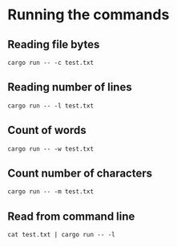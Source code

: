 # Running the commands

## Reading file bytes

```
cargo run -- -c test.txt
```

## Reading number of lines

```
cargo run -- -l test.txt
```

## Count of words

```
cargo run -- -w test.txt
```

## Count number of characters

```
cargo run -- -m test.txt
```

## Read from command line

```
cat test.txt | cargo run -- -l
```
